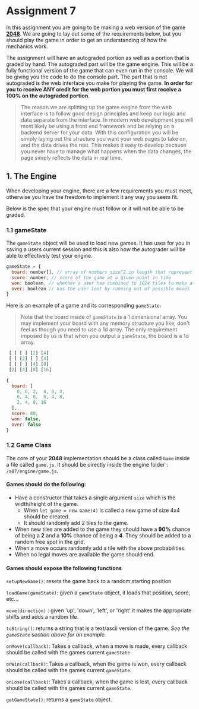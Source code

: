 

# Assignment 7

In this assignment you are going to be making a web version of the game **[2048](https://play2048.co/)**. We are going to lay out some of the requirements below, but you should play the game in order to get an understanding of how the mechanics work.

 The assignment will have an autograded portion as well as a portion that is graded by hand. The autograded part will be the game engine. This will be a fully functional version of the game that can even run in the console. We will be giving you the code to do the console part. The part that is not autograded is the web interface you make for playing the game. **In order for you to receive ANY credit for the web portion you must first receive a 100% on the autograded portion**.

> The reason we are splitting up the game engine from the web interface is to follow good design principles and keep our logic and data separate from the interface. In modern web development you will most likely be using a front end framework and be relying on a backend server for your data. With this configuration you will be simply laying out the structure you want your web pages to take on, and the data drives the rest. This makes it easy to develop because you never have to manage what happens when the data changes, the page simply reflects the data in real time. 

## 1. The Engine

When developing your engine, there are a few requirements you must meet, otherwise you have the freedom to implement it any way you seem fit. 

Below is the spec that your engine must follow or it will not be able to be graded.

### 1.1 gameState

The `gameState` object will be used to load new games. It has uses for you in saving a users current session and this is also how the autograder will be able to effectively test your engine. 
```javascript
gameState = {
  board: number[], // array of numbers size^2 in length that represent the value of the tiles
  score: number, // score of the game at a given point in time
  won: boolean, // whether a user has combined to 1024 tiles to make a 2048
  over: boolean // has the user lost by running out of possible moves
}
```

Here is an example of a game and its corresponding `gameState`.
>Note that the board inside of `gameState` is a 1 dimensional array. You may implement your board with any memory structure you like, don't feel as though you need to use a 1d array. The only requirement imposed by us is that when you output a `gameState`, the board is a 1d array.


```javascript
 [ ] [ ] [2] [4]
 [ ] [2] [ ] [4]
 [ ] [ ] [4] [8]
 [2] [4] [8] [16]

{
  board: [
    0, 0, 2,  4, 0, 2,
    0, 4, 0,  0, 4, 8,
    2, 4, 8, 16
  ],
  score: 80,
  won: false,
  over: false
}
```



### 1.2 Game Class

The core of your **2048** implementation should be a class called `Game` inside a file called `game.js`. It should be directly inside the engine folder : `/a07/engine/game.js`.

#### Games should do the following:

- Have a constructor that takes a single argument `size` which is the width/height of the game.
	- When `let game = new Game(4)` is called a new game of size 4x4 should be created.
	- It should randomly add 2 tiles to the game.
- When new tiles are added to the game they should have a **90%** chance of being a **2** and a **10%** chance of being a **4**. They should be added to a random free spot in the grid. 
- When a move occurs randomly add a tile with the above probabilities.
- When no legal moves are available the game should end. 

#### Games should expose the following functions
`setupNewGame()`: resets the game back to a random starting position

`loadGame(gameState)`: given a `gameState` object, it loads that position, score, etc...

`move(direction)` : given 'up', 'down', 'left', or 'right' it makes the appropriate shifts and adds a random tile.

`toString()`: returns a string that is a text/ascii version of the game. *See the `gameState` section above for an example*.

`onMove(callback)`: Takes a callback, when a move is made, every callback should be called with the games current `gameState`

`onWin(callback)`: Takes a callback, when the game is won, every callback should be called with the games current `gameState`.

`onLose(callback)`: Takes a callback, when the game is lost, every callback should be called with the games current `gameState`.

`getGameState()`: returns a `gameState` object.
